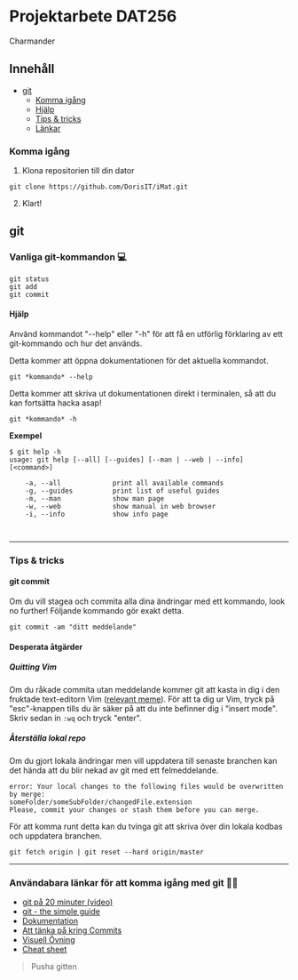 ﻿# Projektarbete DAT256
Charmander 

## Innehåll

  
* [git](#git)
    * [Komma igång](#komma-igång)
  * [Hjälp](#hjälp)
  * [Tips & tricks](#tips--tricks)
  * [Länkar](#användabara-länkar-för-att-komma-igång-med-git-)


### Komma igång
1. Klona repositorien till din dator
```
git clone https://github.com/DorisIT/iMat.git
```
2. Klart!

## git

### Vanliga git-kommandon :computer:
```
git status
git add
git commit
```

#### Hjälp
Använd kommandot "--help" eller "-h" för att få en utförlig förklaring av ett git-kommando och hur det används.

Detta kommer att öppna dokumentationen för det aktuella kommandot.
```
git *kommando* --help
```

Detta kommer att skriva ut dokumentationen direkt i terminalen, så att du kan fortsätta hacka asap!
```
git *kommando* -h
```

**Exempel**

```
$ git help -h
usage: git help [--all] [--guides] [--man | --web | --info] [<command>]

    -a, --all             print all available commands
    -g, --guides          print list of useful guides
    -m, --man             show man page
    -w, --web             show manual in web browser
    -i, --info            show info page   
    
    
```
***
### Tips & tricks

#### git commit
Om du vill stagea och commita alla dina ändringar med ett kommando, look no further! Följande kommando gör exakt detta.
```
git commit -am "ditt meddelande"
```

#### Desperata åtgärder

##### Quitting Vim
Om du råkade commita utan meddelande kommer git att kasta in dig i den fruktade text-editorn Vim ([relevant meme](https://stackoverflow.blog/2017/05/23/stack-overflow-helping-one-million-developers-exit-vim/)). För att ta dig ur Vim, tryck på "esc"-knappen tills du är säker på att du inte befinner dig i "insert mode". Skriv sedan in  `:wq` och tryck "enter".


##### Återställa lokal repo
Om du gjort lokala ändringar men vill uppdatera till senaste branchen kan det hända att du blir nekad av git med ett felmeddelande. 
```
error: Your local changes to the following files would be overwritten by merge:
someFolder/someSubFolder/changedFile.extension
Please, commit your changes or stash them before you can merge.
```
För att komma runt detta kan du tvinga git att skriva över din lokala kodbas och uppdatera branchen.
```
git fetch origin | git reset --hard origin/master
```
***
### Användabara länkar för att komma igång med git 🐱‍💻

* [git på 20 minuter (video)](https://www.youtube.com/watch?v=0fKg7e37bQE)
* [git - the simple guide](http://rogerdudler.github.io/git-guide/)
* [Dokumentation](https://git-scm.com/docs)
* [Att tänka på kring Commits](https://www.freshconsulting.com/atomic-commits/)
* [Visuell Övning](https://learngitbranching.js.org/)
* [Cheat sheet](https://github.github.com/training-kit/downloads/github-git-cheat-sheet/)

>Pusha gitten
